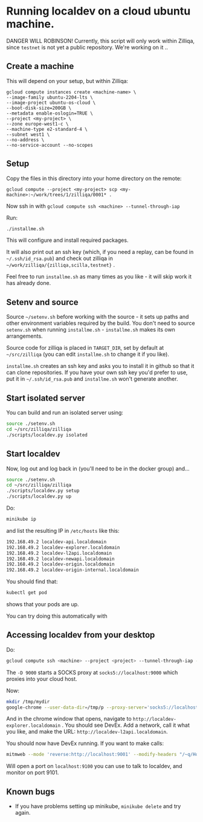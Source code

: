# Running localdev on a cloud ubuntu machine.

DANGER WILL ROBINSON! Currently, this script will only work within
Zilliqa, since `testnet` is not yet a public repository. We're working
on it ..

## Create a machine

This will depend on your setup, but within Zilliqa:

```
gcloud compute instances create <machine-name> \
--image-family ubuntu-2204-lts \
--image-project ubuntu-os-cloud \
--boot-disk-size=200GB \
--metadata enable-oslogin=TRUE \
--project <my-project> \
--zone europe-west1-c \
--machine-type e2-standard-4 \
--subnet west1 \
--no-address \
--no-service-account --no-scopes
```

## Setup

Copy the files in this directory into your home directory on the remote:

```
gcloud compute --project <my-project> scp <my-machine>:~/work/trees/1/zilliqa/0001* .
```

Now ssh in with `gcloud compute ssh <machine> --tunnel-through-iap`

Run:

```sh
./installme.sh
```

This will configure and install required packages.

It will also print out an ssh key (which, if you need a replay, can be found in `~/.ssh/id_rsa.pub`) and check out zilliqa in
`~/work/zilliqa/{zilliqa,scilla,testnet}` .

Feel free to run `installme.sh` as many times as you like - it will skip work it has already done.

## Setenv and source

Source `~/setenv.sh` before working with the source - it sets up paths
and other environment variables required by the build. You don't need
to source `setenv.sh` when running `installme.sh` - `installme.sh`
makes its own arrangements.

Source code for zilliqa is placed in `TARGET_DIR`, set by default at
`~/src/zilliqa` (you can edit `installme.sh` to change it if you
like).

`installme.sh` creates an ssh key and asks you to install it in github
so that it can clone repositories.  If you have your own ssh key you'd
prefer to use, put it in `~/.ssh/id_rsa.pub` and `installme.sh` won't
generate another.

## Start isolated server

You can build and run an isolated server using:

```sh
source ./setenv.sh
cd ~/src/zilliqa/zilliqa
./scripts/localdev.py isolated
```

## Start localdev

Now, log out and log back in (you'll need to be in the docker group) and...

```sh
source ./setenv.sh
cd ~/src/zilliqa/zilliqa
./scripts/localdev.py setup
./scripts/localdev.py up
```

Do:

```sh
minikube ip
```

and list the resulting IP in `/etc/hosts` like this:

```txt
192.168.49.2 localdev-api.localdomain
192.168.49.2 localdev-explorer.localdomain
192.168.49.2 localdev-l2api.localdomain
192.168.49.2 localdev-newapi.localdomain
192.168.49.2 localdev-origin.localdomain
192.168.49.2 localdev-origin-internal.localdomain
```

You should find that:

```sh
kubectl get pod
```

shows that your pods are up.

You can try doing this automatically with


## Accessing localdev from your desktop

Do:

```sh
gcloud compute ssh <machine> --project <project> --tunnel-through-iap -- -D 9000 -L9001:192.168.49.2:80
```

The `-D 9000` starts a SOCKS proxy at `socks5://localhost:9000` which proxies into your cloud host.

Now:

```sh
mkdir /tmp/mydir
google-chrome --user-data-dir=/tmp/p --proxy-server='socks5://localhost:9000' 
```

And in the chrome window that opens, navigate to
`http://localdev-explorer.localdomain` .  You should see DevEx. Add a
network, call it what you like, and make the URL:
`http://localdev-l2api.localdomain`. 

You should now have DevEx running. If you want to make calls:

```sh
mitmweb --mode 'reverse:http://localhost:9001' --modify-headers "/~q/Host/localdev-l2api.localdomain" --no-web-open-browser --listen-port 9100 --web-port 9101
```

Will open a port on `localhost:9100` you can use to talk to localdev, and monitor on port 9101.


## Known bugs

 * If you have problems setting up minikube, `minikube delete` and try again.


